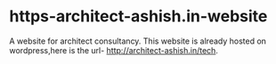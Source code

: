 # https-architect-ashish.in-website
A website for architect consultancy.
This website is already hosted on wordpress,here is the url- http://architect-ashish.in/tech.

